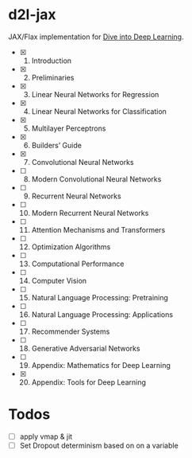 # d2l-jax

JAX/Flax implementation for [Dive into Deep Learning](http://d2l.ai/).

- [x] 1. Introduction
- [x] 2. Preliminaries
- [x] 3. Linear Neural Networks for Regression
- [x] 4. Linear Neural Networks for Classification
- [x] 5. Multilayer Perceptrons
- [x] 6. Builders’ Guide
- [x] 7. Convolutional Neural Networks
- [ ] 8. Modern Convolutional Neural Networks
- [ ] 9. Recurrent Neural Networks
- [ ] 10. Modern Recurrent Neural Networks
- [ ] 11. Attention Mechanisms and Transformers
- [ ] 12. Optimization Algorithms
- [ ] 13. Computational Performance
- [ ] 14. Computer Vision
- [ ] 15. Natural Language Processing: Pretraining
- [ ] 16. Natural Language Processing: Applications
- [ ] 17. Recommender Systems
- [ ] 18. Generative Adversarial Networks
- [ ] 19. Appendix: Mathematics for Deep Learning
- [x] 20. Appendix: Tools for Deep Learning

# Todos

- [ ] apply vmap & jit
- [ ] Set Dropout determinism based on on a variable
